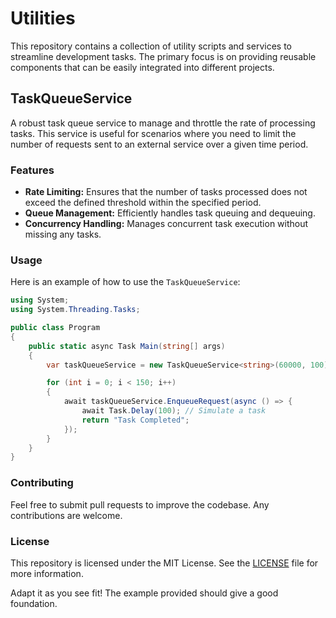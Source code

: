 # Utilities

This repository contains a collection of utility scripts and services to streamline development tasks. The primary focus is on providing reusable components that can be easily integrated into different projects.

## TaskQueueService

A robust task queue service to manage and throttle the rate of processing tasks. This service is useful for scenarios where you need to limit the number of requests sent to an external service over a given time period.

### Features

- **Rate Limiting:** Ensures that the number of tasks processed does not exceed the defined threshold within the specified period.
- **Queue Management:** Efficiently handles task queuing and dequeuing.
- **Concurrency Handling:** Manages concurrent task execution without missing any tasks.

### Usage

Here is an example of how to use the `TaskQueueService`:

```csharp
using System;
using System.Threading.Tasks;

public class Program
{
    public static async Task Main(string[] args)
    {
        var taskQueueService = new TaskQueueService<string>(60000, 100); // periodDurationMs, maxRequestsPerPeriod

        for (int i = 0; i < 150; i++)
        {
            await taskQueueService.EnqueueRequest(async () => {
                await Task.Delay(100); // Simulate a task
                return "Task Completed";
            });
        }
    }
}
```

### Contributing
Feel free to submit pull requests to improve the codebase. Any contributions are welcome.

### License
This repository is licensed under the MIT License. See the [LICENSE](https://github.com/jasonred/Utilities/blob/main/LICENSE) file for more information.

Adapt it as you see fit! The example provided should give a good foundation.
